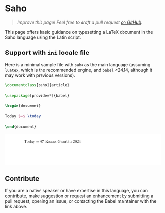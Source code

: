 # Saho

<blockquote>
  <p><em>Improve this page! Feel free to draft a pull request <a href="https://github.com/latex3/babel/tree/docs/docs">on GitHub</a>.</em></p>
</blockquote>

This page offers basic guidance on typesetting a LaTeX document in the
Saho language using the Latin script.

## Support with `ini` locale file

Here is a minimal sample file with `saho` as the main language
(assuming `luatex`, which is the recommended engine, and `babel` ≥24.14,
although it may work with previous versions).

```tex
\documentclass[saho]{article}

\usepackage[provide=*]{babel}

\begin{document}

Today $=$ \today

\end{document}
```

![](../media/locale-saho.png)

## Contribute

If you are a native speaker or have expertise in this language, you can
contribute, make suggestion or request an enhancement by submitting a
pull request, opening an issue, or contacting the Babel maintainer with
the link above.